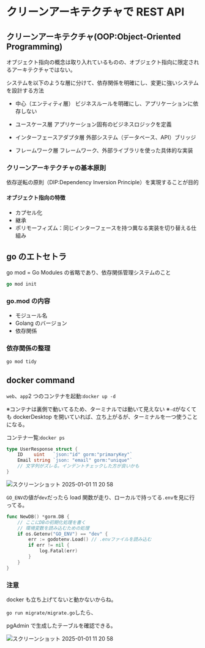 # クリーンアーキテクチャで REST API

## クリーンアーキテクチャ(OOP:Object-Oriented Programming)

オブジェクト指向の概念は取り入れているものの、オブジェクト指向に限定されるアーキテクチャではない。

システムを以下のような層に分けて、依存関係を明確にし、変更に強いシステムを設計する方法

- 中心（エンティティ層）
  ビジネスルールを明確にし、アプリケーションに依存しない

- ユースケース層
  アプリケーション固有のビジネスロジックを定義

- インターフェースアダプタ層
  外部システム（データベース、API）ブリッジ

- フレームワーク層
  フレームワーク、外部ライブラリを使った具体的な実装

### クリーンアーキテクチャの基本原則

依存逆転の原則（DIP:Dependency Inversion Principle）を実現することが目的

#### オブジェクト指向の特徴

- カプセル化
- 継承
- ポリモーフィズム：同じインターフェースを持つ異なる実装を切り替える仕組み

## go のエトセトラ

go mod = Go Modules の省略であり、依存関係管理システムのこと

```go
go mod init
```

### go.mod の内容

- モジュール名
- Golang のバージョン
- 依存関係

### 依存関係の整理

`go mod tidy`

## docker command

`web`、`app`2 つのコンテナを起動:`docker up -d`

※コンテナは裏側で動いてるため、ターミナルでは動いて見えない
※`-d`がなくても dockerDesktop を開いていれば、立ち上がるが、ターミナルを一つ使うことになる。

コンテナ一覧:`docker ps`

```go
type UserResponse struct {
	ID    uint   `json:"id" gorm:"primaryKey"`
	Email string `json: "email" gorm:"unique"`
	// 文字列がズレる。インデントチェックした方が良いかも
}
```

![スクリーンショット 2025-01-01 11 20 58](https://gist.github.com/user-attachments/assets/b5875fbc-8e1b-4208-908b-e72c2d4f3b05)

`GO_ENV`の値が`dev`だったら load 関数が走り、ローカルで持ってる`.env`を見に行ってる。

```go
func NewDB() *gorm.DB {
	// ここにDBの初期化処理を書く
	// 環境変数を読み込むための処理
	if os.Getenv("GO_ENV") == "dev" {
		err := godotenv.Load() // .envファイルを読み込む
		if err != nil {
			log.Fatal(err)
		}
	}
}
```

### 注意

docker も立ち上げてないと動かないからね。

`go run migrate/migrate.go`したら、

pgAdmin で生成したテーブルを確認できる。

![スクリーンショット 2025-01-01 11 20 58](https://gist.github.com/user-attachments/assets/1fa320ab-d526-49be-9c32-1952fd68e648)